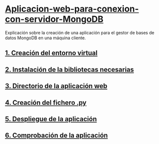 # [Aplicacion-web-para-conexion-con-servidor-MongoDB](https://github.com/PalomaR88/Aplicacion-web-para-conexion-con-servidor-MongoDB/blob/master/Practica.md#aplicaci%C3%B3n-web-para-la-conexi%C3%B3n-con-el-servidor-mongodb)
Explicación sobre la creación de una aplicación para el gestor de bases de datos MongoDB en una máquina cliente.
## [1. Creación del entorno virtual](https://github.com/PalomaR88/Aplicacion-web-para-conexion-con-servidor-MongoDB/blob/master/Practica.md#creaci%C3%B3n-del-entorno-virtual)
## [2. Instalación de la bibliotecas necesarias](https://github.com/PalomaR88/Aplicacion-web-para-conexion-con-servidor-MongoDB/blob/master/Practica.md#instalaci%C3%B3n-de-las-bibliotecas-necesarias)
## [3. Directorio de la aplicación web](https://github.com/PalomaR88/Aplicacion-web-para-conexion-con-servidor-MongoDB/blob/master/Practica.md#directorio-de-la-aplicaci%C3%B3n-web)
## [4. Creación del fichero .py](https://github.com/PalomaR88/Aplicacion-web-para-conexion-con-servidor-MongoDB/blob/master/Practica.md#creaci%C3%B3n-del-fichero-py)
## [5. Despliegue de la aplicación](https://github.com/PalomaR88/Aplicacion-web-para-conexion-con-servidor-MongoDB/blob/master/Practica.md#despliegue-de-la-aplicaci%C3%B3n)
## [6. Comprobación de la aplicación](https://github.com/PalomaR88/Aplicacion-web-para-conexion-con-servidor-MongoDB/blob/master/Practica.md#comprobaci%C3%B3n-de-la-aplicaci%C3%B3n)
